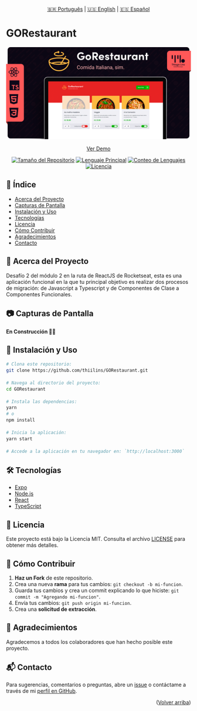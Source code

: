 <div align="center" id="top">
  
[🇧🇷 Português](./README.md) | [🇺🇸 English](./README_EN.md) | [🇪🇸 Español](./README_ES.md)

</div>

# GORestaurant

<div align="center">

![Portada del Proyecto](./.github/assets/cover.png)

[Ver Demo](https://td-go-restaurant.vercel.app/)

[![Tamaño del Repositorio](https://img.shields.io/github/repo-size/thiilins/GORestaurant?color=04D361&style=for-the-badge)](https://github.com/thiilins/GORestaurant)
[![Lenguaje Principal](https://img.shields.io/github/languages/top/thiilins/GORestaurant?color=04d361&style=for-the-badge)](https://github.com/thiilins/GORestaurant)
[![Conteo de Lenguajes](https://img.shields.io/github/languages/count/thiilins/GORestaurant?color=04d361&style=for-the-badge)](https://github.com/thiilins/GORestaurant)
[![Licencia](https://img.shields.io/github/license/thiilins/GORestaurant?color=04d361&style=for-the-badge)](https://github.com/thiilins/GORestaurant)

</div>

## 📖 Índice

- [Acerca del Proyecto](#-acerca-del-proyecto)
- [Capturas de Pantalla](#-capturas-de-pantalla)
- [Instalación y Uso](#-instalación-y-uso)
- [Tecnologías](#-tecnologías)
- [Licencia](#-licencia)
- [Cómo Contribuir](#-cómo-contribuir)
- [Agradecimientos](#-agradecimientos)
- [Contacto](#-contacto)

## 📘 Acerca del Proyecto

Desafío 2 del módulo 2 en la ruta de ReactJS de Rocketseat, esta es una aplicación funcional en la que tu principal objetivo es realizar dos procesos de migración: de Javascript a Typescript y de Componentes de Clase a Componentes Funcionales.

## 📷 Capturas de Pantalla

#### En Construcción 🔨🚧

## 🚀 Instalación y Uso

```bash
# Clona este repositorio:
git clone https://github.com/thiilins/GORestaurant.git

# Navega al directorio del proyecto:
cd GORestaurant

# Instala las dependencias:
yarn
# o
npm install

# Inicia la aplicación:
yarn start

# Accede a la aplicación en tu navegador en: `http://localhost:3000`
```
## 🛠 Tecnologías

- [Expo](https://expo.io/)
- [Node.js](https://nodejs.org/en/)
- [React](https://es.reactjs.org/)
- [TypeScript](https://www.typescriptlang.org/)

## 📜 Licencia

Este proyecto está bajo la Licencia MIT. Consulta el archivo [LICENSE](./LICENSE) para obtener más detalles.

## 🤝 Cómo Contribuir

1. **Haz un Fork** de este repositorio.
2. Crea una nueva **rama** para tus cambios: `git checkout -b mi-funcion`.
3. Guarda tus cambios y crea un commit explicando lo que hiciste: `git commit -m "Agregando mi-funcion"`.
4. Envía tus cambios: `git push origin mi-funcion`.
5. Crea una **solicitud de extracción**.

## 🙌 Agradecimientos

Agradecemos a todos los colaboradores que han hecho posible este proyecto.

## 📬 Contacto

Para sugerencias, comentarios o preguntas, abre un [issue](https://github.com/tu-usuario/tu-proyecto/issues) o contáctame a través de mi [perfil en GitHub](https://github.com/tu-usuario).
<p align="right">(<a href="#top">Volver arriba</a>)</p>

